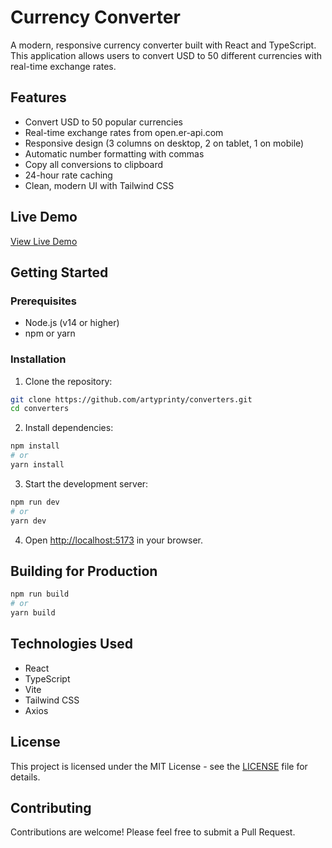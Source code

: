 # Currency Converter

A modern, responsive currency converter built with React and TypeScript. This application allows users to convert USD to 50 different currencies with real-time exchange rates.

## Features

- Convert USD to 50 popular currencies
- Real-time exchange rates from open.er-api.com
- Responsive design (3 columns on desktop, 2 on tablet, 1 on mobile)
- Automatic number formatting with commas
- Copy all conversions to clipboard
- 24-hour rate caching
- Clean, modern UI with Tailwind CSS

## Live Demo

[View Live Demo](https://artyprinty.github.io/converters)

## Getting Started

### Prerequisites

- Node.js (v14 or higher)
- npm or yarn

### Installation

1. Clone the repository:
```bash
git clone https://github.com/artyprinty/converters.git
cd converters
```

2. Install dependencies:
```bash
npm install
# or
yarn install
```

3. Start the development server:
```bash
npm run dev
# or
yarn dev
```

4. Open [http://localhost:5173](http://localhost:5173) in your browser.

## Building for Production

```bash
npm run build
# or
yarn build
```

## Technologies Used

- React
- TypeScript
- Vite
- Tailwind CSS
- Axios

## License

This project is licensed under the MIT License - see the [LICENSE](LICENSE) file for details.

## Contributing

Contributions are welcome! Please feel free to submit a Pull Request. 